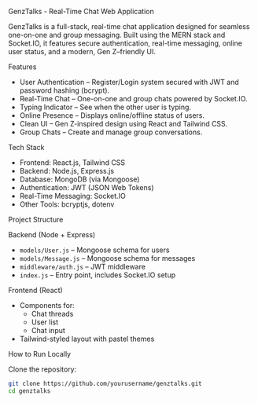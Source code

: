  GenzTalks - Real-Time Chat Web Application

GenzTalks is a full-stack, real-time chat application designed for seamless one-on-one and group messaging. Built using the MERN stack and Socket.IO, it features secure authentication, real-time messaging, online user status, and a modern, Gen Z–friendly UI.


Features

- User Authentication – Register/Login system secured with JWT and password hashing (bcrypt).
- Real-Time Chat – One-on-one and group chats powered by Socket.IO.
- Typing Indicator – See when the other user is typing.
- Online Presence – Displays online/offline status of users.
- Clean UI – Gen Z-inspired design using React and Tailwind CSS.
- Group Chats – Create and manage group conversations.


Tech Stack

- Frontend: React.js, Tailwind CSS  
- Backend: Node.js, Express.js  
- Database: MongoDB (via Mongoose)  
- Authentication: JWT (JSON Web Tokens)  
- Real-Time Messaging: Socket.IO  
- Other Tools: bcryptjs, dotenv

Project Structure

 Backend (Node + Express)
- `models/User.js` – Mongoose schema for users
- `models/Message.js` – Mongoose schema for messages
- `middleware/auth.js` – JWT middleware
- `index.js` – Entry point, includes Socket.IO setup

 Frontend (React)
- Components for:
  - Chat threads
  - User list
  - Chat input
- Tailwind-styled layout with pastel themes

How to Run Locally

Clone the repository:
   ```bash
   git clone https://github.com/yourusername/genztalks.git
   cd genztalks
